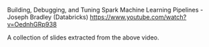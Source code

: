 
Building, Debugging, and Tuning Spark Machine Learning Pipelines - Joseph Bradley (Databricks)
https://www.youtube.com/watch?v=OednhGRp938

A collection of slides extracted from the above video.
